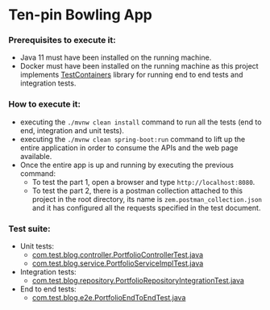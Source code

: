# Ten-pin Bowling App

### Prerequisites to execute it:
* Java 11 must have been installed on the running machine.
* Docker must have been installed on the running machine as this project implements [TestContainers](https://www.testcontainers.org/) library for running end to end tests and integration tests.


### How to execute it: 
* executing the `./mvnw clean install` command to run all the tests (end to end, integration and unit tests).
* executing the `./mvnw clean spring-boot:run` command to lift up the entire application in order to consume the APIs and the web page available.
* Once the entire app is up and running by executing the previous command:
    * To test the part 1, open a browser and type `http://localhost:8080`.
    * To test the part 2, there is a postman collection attached to this project in the root directory, its name is `zem.postman_collection.json` and it has configured all the requests specified in the test document.


### Test suite:
* Unit tests:
    * [com.test.blog.controller.PortfolioControllerTest.java](https://github.com/jcflorezr/portfolio-app/tree/master/src/test/java/com/test/portfolio/controller/PortfolioControllerTest.java)
    * [com.test.blog.service.PortfolioServiceImplTest.java](https://github.com/jcflorezr/portfolio-app/tree/master/src/test/java/com/test/portfolio/service/PortfolioServiceImplTest.java)
* Integration tests:
    * [com.test.blog.repository.PortfolioRepositoryIntegrationTest.java](https://github.com/jcflorezr/portfolio-app/tree/master/src/test/java/com/test/portfolio/repository/PortfolioRepositoryIntegrationTest.java)
* End to end tests:
    * [com.test.blog.e2e.PortfolioEndToEndTest.java](https://github.com/jcflorezr/portfolio-app/tree/master/src/test/java/com/test/portfolio/e2e/PortfolioEndToEndTest.java) 
